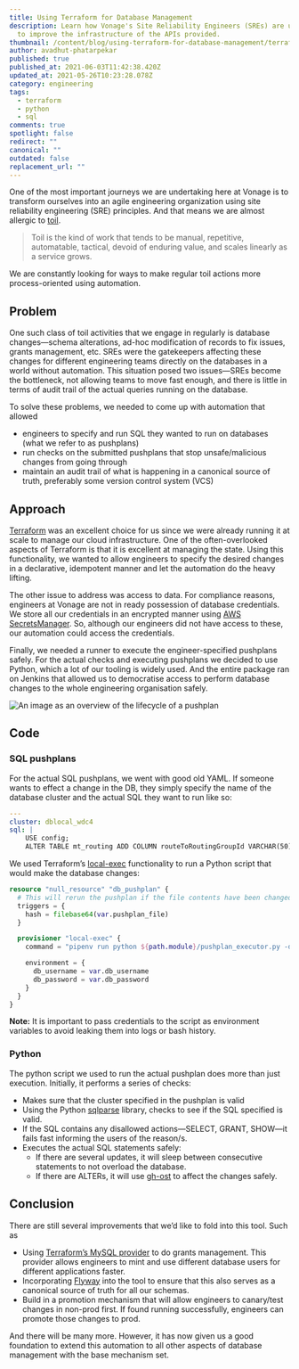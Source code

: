 ```yaml
---
title: Using Terraform for Database Management
description: Learn how Vonage's Site Reliability Engineers (SREs) are using Toil
  to improve the infrastructure of the APIs provided.
thumbnail: /content/blog/using-terraform-for-database-management/terraform_database-management_1200x600.png
author: avadhut-phatarpekar
published: true
published_at: 2021-06-03T11:42:38.420Z
updated_at: 2021-05-26T10:23:28.078Z
category: engineering
tags:
  - terraform
  - python
  - sql
comments: true
spotlight: false
redirect: ""
canonical: ""
outdated: false
replacement_url: ""
---
```

One of the most important journeys we are undertaking here at Vonage is to transform ourselves into an agile engineering organization using site reliability engineering (SRE) principles. And that means we are almost allergic to [toil](https://sre.google/sre-book/eliminating-toil/).

> Toil is the kind of work that tends to be manual, repetitive, automatable, tactical, devoid of enduring value, and scales linearly as a service grows.

We are constantly looking for ways to make regular toil actions more process-oriented using automation.

## Problem

One such class of toil activities that we engage in regularly is database changes—schema alterations, ad-hoc modification of records to fix issues, grants management, etc. SREs were the gatekeepers affecting these changes for different engineering teams directly on the databases in a world without automation. This situation posed two issues—SREs become the bottleneck, not allowing teams to move fast enough, and there is little in terms of audit trail of the actual queries running on the database.

To solve these problems, we needed to come up with automation that allowed

* engineers to specify and run SQL they wanted to run on databases (what we refer to as pushplans)
* run checks on the submitted pushplans that stop unsafe/malicious changes from going through
* maintain an audit trail of what is happening in a canonical source of truth, preferably some version control system (VCS)

## Approach

[Terraform](https://www.terraform.io/) was an excellent choice for us since we were already running it at scale to manage our cloud infrastructure. One of the often-overlooked aspects of Terraform is that it is excellent at managing the state. Using this functionality, we wanted to allow engineers to specify the desired changes in a declarative, idempotent manner and let the automation do the heavy lifting.

The other issue to address was access to data. For compliance reasons, engineers at Vonage are not in ready possession of database credentials. We store all our credentials in an encrypted manner using [AWS SecretsManager](https://aws.amazon.com/secrets-manager/). So, although our engineers did not have access to these, our automation could access the credentials.

Finally, we needed a runner to execute the engineer-specified pushplans safely. For the actual checks and executing pushplans we decided to use Python, which a lot of our tooling is widely used. And the entire package ran on Jenkins that allowed us to democratise access to perform database changes to the whole engineering organisation safely.

![An image as an overview of the lifecycle of a pushplan](/content/blog/using-terraform-for-database-management/db_pushplans-overview.png)

## Code

### SQL pushplans

For the actual SQL pushplans, we went with good old YAML. If someone wants to effect a change in the DB, they simply specify the name of the database cluster and the actual SQL they want to run like so:

```yaml
---
cluster: dblocal_wdc4
sql: |
    USE config;
    ALTER TABLE mt_routing ADD COLUMN routeToRoutingGroupId VARCHAR(50) NULL DEFAULT NULL AFTER routeToTargetGroupId;
```

We used Terraform’s [local-exec](https://www.terraform.io/docs/language/resources/provisioners/local-exec.html) functionality to run a Python script that would make the database changes:

```tf
resource "null_resource" "db_pushplan" {
  # This will rerun the pushplan if the file contents have been changed
  triggers = {
    hash = filebase64(var.pushplan_file)
  }

  provisioner "local-exec" {
    command = "pipenv run python ${path.module}/pushplan_executor.py -d ${var.db_host} -p ${var.db_port} -f ${var.pushplan_file}"

    environment = {
      db_username = var.db_username
      db_password = var.db_password
    }
  }
}
```

**Note:** It is important to pass credentials to the script as environment variables to avoid leaking them into logs or bash history.

### Python

The python script we used to run the actual pushplan does more than just execution. Initially, it performs a series of checks:

* Makes sure that the cluster specified in the pushplan is valid
* Using the Python [sqlparse](https://github.com/andialbrecht/sqlparse) library, checks to see if the SQL specified is valid.
* If the SQL contains any disallowed actions—SELECT, GRANT, SHOW—it fails fast informing the users of the reason/s.
* Executes the actual SQL statements safely:
  * If there are several updates, it will sleep between consecutive statements to not overload the database.
  * If there are ALTERs, it will use [gh-ost](https://github.com/github/gh-ost) to affect the changes safely.

## Conclusion

There are still several improvements that we’d like to fold into this tool. Such as

* Using [Terraform’s MySQL provider](https://www.terraform.io/docs/providers/mysql/index.html) to do grants management. This provider allows engineers to mint and use different database users for different applications faster.
* Incorporating [Flyway](https://flywaydb.org/) into the tool to ensure that this also serves as a canonical source of truth for all our schemas.
* Build in a promotion mechanism that will allow engineers to canary/test changes in non-prod first. If found running successfully, engineers can promote those changes to prod.

And there will be many more. However, it has now given us a good foundation to extend this automation to all other aspects of database management with the base mechanism set.


